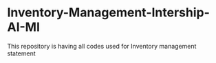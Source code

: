 # Inventory-Management-Intership-AI-Ml
This repository is having all codes used for Inventory management statement
